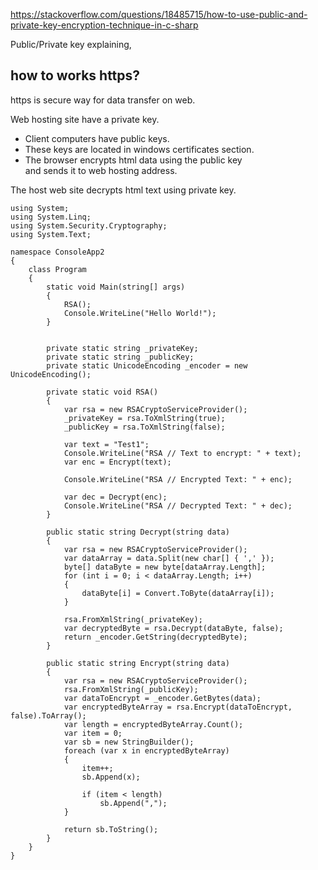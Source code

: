 https://stackoverflow.com/questions/18485715/how-to-use-public-and-private-key-encryption-technique-in-c-sharp

Public/Private key explaining,

## how to works https? 

https is secure way for data transfer on web.

Web hosting site have a private key.

- Client computers have public keys.  
- These keys are located in windows certificates section.  
- The browser encrypts html data using the public key  
and sends it to web hosting address.  

The host web site decrypts html text using private key.  




````
using System;
using System.Linq;
using System.Security.Cryptography;
using System.Text;

namespace ConsoleApp2
{
    class Program
    {
        static void Main(string[] args)
        {
            RSA();
            Console.WriteLine("Hello World!");
        }


        private static string _privateKey;
        private static string _publicKey;
        private static UnicodeEncoding _encoder = new UnicodeEncoding();

        private static void RSA()
        {
            var rsa = new RSACryptoServiceProvider();
            _privateKey = rsa.ToXmlString(true);
            _publicKey = rsa.ToXmlString(false);

            var text = "Test1";
            Console.WriteLine("RSA // Text to encrypt: " + text);
            var enc = Encrypt(text);

            Console.WriteLine("RSA // Encrypted Text: " + enc);

            var dec = Decrypt(enc);
            Console.WriteLine("RSA // Decrypted Text: " + dec);
        }

        public static string Decrypt(string data)
        {
            var rsa = new RSACryptoServiceProvider();
            var dataArray = data.Split(new char[] { ',' });
            byte[] dataByte = new byte[dataArray.Length];
            for (int i = 0; i < dataArray.Length; i++)
            {
                dataByte[i] = Convert.ToByte(dataArray[i]);
            }

            rsa.FromXmlString(_privateKey);
            var decryptedByte = rsa.Decrypt(dataByte, false);
            return _encoder.GetString(decryptedByte);
        }

        public static string Encrypt(string data)
        {
            var rsa = new RSACryptoServiceProvider();
            rsa.FromXmlString(_publicKey);
            var dataToEncrypt = _encoder.GetBytes(data);
            var encryptedByteArray = rsa.Encrypt(dataToEncrypt, false).ToArray();
            var length = encryptedByteArray.Count();
            var item = 0;
            var sb = new StringBuilder();
            foreach (var x in encryptedByteArray)
            {
                item++;
                sb.Append(x);

                if (item < length)
                    sb.Append(",");
            }

            return sb.ToString();
        }
    }
}


````
